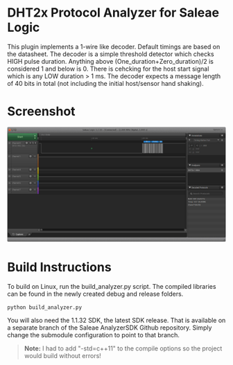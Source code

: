# DHT2x Protocol Analyzer for Saleae Logic
This plugin implements a 1-wire like decoder. Default timings are based on the datasheet. The decoder is a simple threshold detector which checks HIGH pulse duration. Anything above (One_duration+Zero_duration)/2 is considered 1 and below is 0. There is cehcking for the host start signal which is any LOW duration > 1 ms. The decoder expects a message length of 40 bits in total (not including the initial host/sensor hand shaking).

# Screenshot
![Overview Screenshot](images/DHT22_Saleae-Logic_snap.png)

# Build Instructions
To build on Linux, run the build_analyzer.py script. The compiled libraries can be found in the newly created debug and release folders.

	python build_analyzer.py

You will also need the 1.1.32 SDK, the latest SDK release. That is available on a separate branch of the Saleae AnalyzerSDK Github repository. Simply change the submodule configuration to point to that branch.

>**Note:** I had to add "-std=c++11" to the compile options so the project would build without errors!
